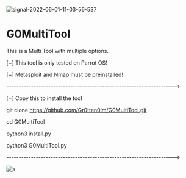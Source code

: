 
![signal-2022-06-01-11-03-56-537](https://user-images.githubusercontent.com/106630091/171415123-d6960cfe-b08b-4f14-bb87-72296c2d7903.jpg)





# G0MultiTool
This is a Multi Tool with multiple options.   

[+] This tool is only tested on Parrot OS!

[+] Metasploit and Nmap must be preinstalled!

-------------------------------------------------------------------->

[+] Copy this to install the tool


git clone https://github.com/Gr0tten0lm/G0MultiTool.git

cd G0MultiTool

python3 install.py

python3 G0MultiTool.py

-------------------------------------------------------------------->

![s](https://user-images.githubusercontent.com/106630091/171294430-f976f8aa-06a7-4ce9-9fc6-15b7137c5179.png)
